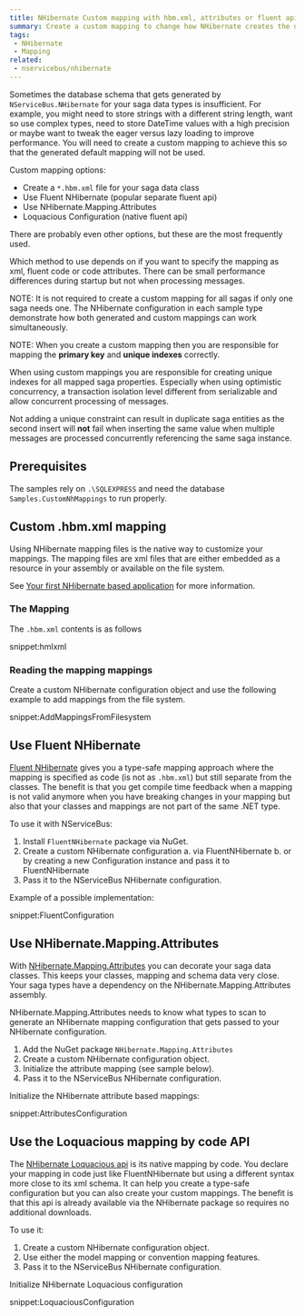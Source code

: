 ```yaml
---
title: NHibernate Custom mapping with hbm.xml, attributes or fluent api
summary: Create a custom mapping to change how NHibernate creates the database schema using different techniques.
tags:
 - NHibernate
 - Mapping
related:
 - nservicebus/nhibernate
---
```



Sometimes the database schema that gets generated by `NServiceBus.NHibernate` for your saga data types is insufficient. For example, you might need to store strings with a different string length, want so use complex types, need to store DateTime values with a high precision or maybe want to tweak the eager versus lazy loading to improve performance. You will need to create a custom mapping to achieve this so that the generated default mapping will not be used.

Custom mapping options:

* Create a `*.hbm.xml` file for your saga data class
* Use Fluent NHibernate (popular separate fluent api)
* Use NHibernate.Mapping.Attributes
* Loquacious Configuration (native fluent api)

There are probably even other options, but these are the most frequently used.

Which method to use depends on if you want to specify the mapping as xml, fluent code or code attributes. There can be small performance differences during startup but not when processing messages.

NOTE: It is not required to create a custom mapping for all sagas if only one saga needs one. The NHibernate configuration in each sample type demonstrate how both generated and custom mappings can work simultaneously.

NOTE: When you create a custom mapping then you are responsible for mapping the **primary key** and **unique indexes** correctly.

When using custom mappings you are responsible for creating unique indexes for all mapped saga properties. Especially when using optimistic concurrency, a transaction isolation level different from serializable and allow concurrent processing of messages.

Not adding a unique constraint can result in duplicate saga entities as the second insert will **not** fail when inserting the same value when multiple messages are processed concurrently referencing the same saga instance.


## Prerequisites

The samples rely on `.\SQLEXPRESS` and need the database `Samples.CustomNhMappings` to run properly.


## Custom .hbm.xml mapping

Using NHibernate mapping files is the native way to customize your mappings. The mapping files are xml files that are either embedded as a resource in your assembly or available on the file system.

See [Your first NHibernate based application](http://nhibernate.info/doc/tutorials/first-nh-app/your-first-nhibernate-based-application.html) for more information.


### The Mapping

The `.hbm.xml` contents is as follows

snippet:hmlxml


### Reading the mapping mappings

Create a custom NHibernate configuration object and use the following example to add mappings from the file system.

snippet:AddMappingsFromFilesystem


## Use Fluent NHibernate

[Fluent NHibernate](http://www.fluentnhibernate.org) gives you a type-safe mapping approach where the mapping is specified as code (is not as `.hbm.xml`) but still separate from the classes. The benefit is that you get compile time feedback when a mapping is not valid anymore when you have breaking changes in your mapping but also that your classes and mappings are not part of the same .NET type.

To use it with NServiceBus:

1. Install `FluentNHibernate` package via NuGet.
2. Create a custom NHibernate configuration
a. via FluentNHibernate
b. or by creating a new Configuration instance and pass it to FluentNHibernate
3. Pass it to the NServiceBus NHibernate configuration.


Example of a possible implementation:

snippet:FluentConfiguration


## Use NHibernate.Mapping.Attributes

With [NHibernate.Mapping.Attributes](http://nhibernate.info/doc/nhibernate-reference/mapping-attributes.html) you can decorate your saga data classes. This keeps your classes, mapping and schema data very close. Your saga types have a dependency on the NHibernate.Mapping.Attributes assembly.

NHibernate.Mapping.Attributes needs to know what types to scan to generate an NHibernate mapping configuration that gets passed to your NHibernate configuration.

1. Add the NuGet package `NHibernate.Mapping.Attributes`
2. Create a custom NHibernate configuration object.
3. Initialize the attribute mapping (see sample below).
4. Pass it to the NServiceBus NHibernate configuration.


Initialize the NHibernate attribute based mappings:

snippet:AttributesConfiguration


## Use the Loquacious mapping by code API

The [NHibernate Loquacious api](http://nhibernate.info/doc/howto/mapping/a-fully-working-skeleton-for-sexy-loquacious-nh.html) is its native mapping by code. You declare your mapping in code just like FluentNHibernate but using a different syntax more close to its xml schema. It can help you create a type-safe configuration but you can also create your custom mappings. The benefit is that this api is already available via the NHibernate package so requires no additional downloads.

To use it:

1. Create a custom NHibernate configuration object.
2. Use either the model mapping or convention mapping features.
3. Pass it to the NServiceBus NHibernate configuration.


Initialize NHibernate Loquacious configuration

snippet:LoquaciousConfiguration
